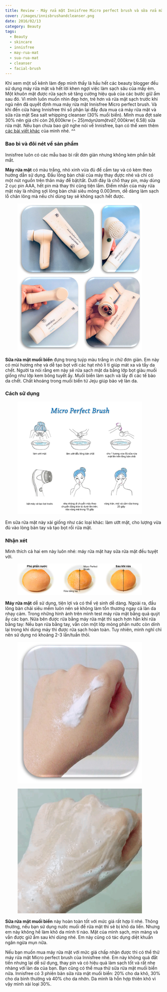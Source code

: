 ```yaml
---
title: Review - Máy rửa mặt Innisfree Micro perfect brush và sữa rửa mặt Sea salt whipping cleanser.
cover: /images/innisbrushandcleanser.png
date: 2016/02/13
category: Beauty
tags:
  - Beauty
  - skincare
  - innisfree
  - may-rua-mat
  - sua-rua-mat
  - cleanser
  - facial-brush
---
```


Khi xem một số kênh làm đẹp mình thấy là hầu hết các beauty blogger đều sử dụng máy rửa mặt và hết lời khen ngợi việc làm sạch sâu của mấy ẻm. Một khuôn mặt được rửa sạch sẽ tăng cường hiệu quả của các bước giữ ẩm sau đó. Vì mình luôn muốn nhìn đẹp hơn, trẻ hơn và rửa mặt sạch trước khi ngủ nên đã quyết định mua máy rửa mặt Innisfree Micro perfect brush. Và khi đến cửa hàng Innisfree thì số phận lại đẩy đưa mua cả máy rửa mặt và sữa rửa mặt Sea salt whipping cleanser (30% muối biển). Mình mua đợt sale 30% nên giá chỉ còn 26,600krw (~ $25) máy rửa mặt và 7,000krw (~$6.58) sữa rửa mặt. Nếu bạn chưa bao giờ nghe nói về Innisfree, bạn có thể xem thêm <a href="http://aquabubu.com/vi/innisfree" target="_blank">các bài viết khác</a> của mình nhé. ^^

### Bao bì và đôi nét về sản phẩm

Innisfree luôn có các mẫu bao bì rất đơn giản nhưng không kém phần bắt mắt.

**Máy rửa mặt** có màu trắng, nhỏ xinh vừa đủ để cầm tay và có kèm theo hướng dẫn sử dụng. Đầu lông bàn chải của máy thay được nhé và chỉ có một nút nguồn trên thân máy để bật/tắt. Dưới đáy là chỗ thay pin, máy dùng 2 cục pin AAA, hết pin mà thay thì cũng tiện lắm. Điểm nhấn của máy rửa mặt này là những sợi lông bàn chải siêu mỏng 0.003mm, dễ dàng làm sạch lỗ chân lông mà nếu chỉ dùng tay sẽ không sạch hết được.
 
<figure style="width: 400px" class="align-center">
  <img src="./brushandfoam.png" alt="">
  <figcaption></figcaption>
</figure>

**Sữa rửa mặt muối biển** đựng trong tuýp màu trắng in chữ đơn giản. Em này có mùi hương nhẹ và dễ tạo bọt với các hạt nhỏ li ti giúp mát xa và tẩy da chết. Người ta nói rằng em này sẽ rửa sạch mặt da bằng lớp bọt giàu muối giống như lớp kem bông tuyết ấy. Muối biển làm sạch và lấy đi các tế bào da chết. Chất khoáng trong muối biển từ Jeju giúp bảo vệ làn da.

### Cách sử dụng

<figure style="width: 400px" class="align-center">
  <img src="./brushandfoam2.png" alt="">
  <figcaption></figcaption>
</figure>

Em sữa rửa mặt này xài giống như các loại khác: làm ướt mặt, cho lượng vừa đủ vào lòng bàn tay và tạo bọt rồi rửa mặt.

### Nhận xét

Mình thích cả hai em này luôn nhé: máy rửa mặt hay sữa rửa mặt đều tuyệt vời. 

<figure style="width: 400px" class="align-center">
  <img src="./brushandfoam3.png" alt="">
  <figcaption></figcaption>
</figure>

**Máy rửa mặt** dễ sử dụng, tiện lợi và có thể vệ sinh dễ dàng. Ngoài ra, đầu lông bàn chải siêu mềm luôn nên sẽ không làm tổn thương ngay cả làn da nhạy cảm. Trong những hình ảnh trên mình test máy rửa mặt bằng quả quýt ấy các bạn. Nửa bên được rửa bằng máy rửa mặt thì sạch hơn hẳn khi rửa bằng tay: Nếu bạn rửa bằng tay, vẫn còn một lớp mỏng phấn nước còn dính lại trong khi dùng máy thì được rửa sạch hoàn toàn. Tuy nhiên, mình nghĩ chỉ nên sử dụng nó khoảng 2-3 lần/tuần thôi.

<figure style="width: 400px" class="align-center">
  <img src="./brushandfoam5.png" alt="">
  <figcaption></figcaption>
</figure>

<figure style="width: 400px" class="align-center">
  <img src="./brushandfoam6.gif" alt="">
  <figcaption></figcaption>
</figure>

**Sữa rửa mặt muối biển** này hoàn toàn tốt với mức giá rất hợp lí nhé. Thông thường, nếu bạn sử dụng nước muối để rửa mặt thì sẽ bị khô da liền. Nhưng em này không hề làm khô da mình tí nào. Mặt của mình sạch, mịn màng và vẫn được giữ ẩm sau khi dùng nhé. Em này cũng có tác dụng diệt khuẩn ngăn ngừa mụn nữa.

Nếu bạn muốn mua máy rửa mặt với mức giá chấp nhận được thì có thể thử máy rửa mặt Micro perfect brush của Innisfree nhé. Em này không quá đắt tiền nhưng lại dễ sử dụng, thay pin và có hiệu quả làm sạch tốt và rất nhẹ nhàng với làn da của bạn. Bạn cũng có thể mua thử sữa rửa mặt muối biển nữa. Innisfree có 3 phiên bản sữa rửa mặt muối biển: 20% cho da khô, 30% cho da bình thường và 40% cho da nhờn. Da mình là hỗn hợp thiên khô vì vậy mình xài loại 30%.


